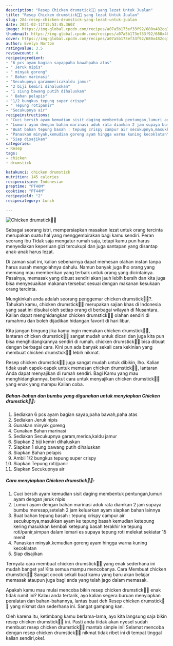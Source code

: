 ```yaml
---
description: "Resep Chicken drumstick🍗🍗 yang lezat Untuk Jualan"
title: "Resep Chicken drumstick🍗🍗 yang lezat Untuk Jualan"
slug: 284-resep-chicken-drumstick-yang-lezat-untuk-jualan
date: 2021-02-11T15:53:45.360Z
image: https://img-global.cpcdn.com/recipes/a07a5b173ef33f92/680x482cq70/chicken-drumstick🍗🍗-foto-resep-utama.jpg
thumbnail: https://img-global.cpcdn.com/recipes/a07a5b173ef33f92/680x482cq70/chicken-drumstick🍗🍗-foto-resep-utama.jpg
cover: https://img-global.cpcdn.com/recipes/a07a5b173ef33f92/680x482cq70/chicken-drumstick🍗🍗-foto-resep-utama.jpg
author: Evelyn Norton
ratingvalue: 3.5
reviewcount: 4
recipeingredient:
- "6 pcs ayam bagian sayappaha bawahpaha atas"
- " Jeruk nipis"
- " minyak goreng"
- " Bahan marinasi"
- "Secukupnya garammericakaldu jamur"
- "2 biji kemiri dihaluskan"
- "1 siung bawang putih dihaluskan"
- " Bahan pelapis"
- "1/2 bungkus tepung super crispy"
- " Tepung rotipanir"
- "Secukupnya air"
recipeinstructions:
- "Cuci bersih ayam kemudian sisit daging membentuk pentungan,lumuri ayam dengan jeruk nipis"
- "Lumuri ayam dengan bahan marinasi aduk rata diamkan 2 jam supaya bumbu meresap,setelah 2 jam keluarkan ayam siapkan bahan lainnya"
- "Buat bahan tepung basah : tepung crispy campur air secukupnya,masukkan ayam ke tepung basah kemudian ketepung kering masukkan kembali ketepung basah terakhir ke tepung roti/panir,simpan dalam lemari es supaya tepung roti melekat sekiatar 15 menit"
- "Panaskan minyak,kemudian goreng ayam hingga warna kuning kecoklatan"
- "Siap disajikan"
categories:
- Resep
tags:
- chicken
- drumstick

katakunci: chicken drumstick 
nutrition: 145 calories
recipecuisine: Indonesian
preptime: "PT40M"
cooktime: "PT44M"
recipeyield: "2"
recipecategory: Lunch

---
```



![Chicken drumstick🍗🍗](https://img-global.cpcdn.com/recipes/a07a5b173ef33f92/680x482cq70/chicken-drumstick🍗🍗-foto-resep-utama.jpg)

Sebagai seorang istri, mempersiapkan masakan lezat untuk orang tercinta merupakan suatu hal yang menggembirakan bagi kamu sendiri. Peran seorang ibu Tidak saja mengatur rumah saja, tetapi kamu pun harus menyediakan keperluan gizi tercukupi dan juga santapan yang disantap anak-anak harus lezat.

Di zaman  saat ini, kalian sebenarnya dapat memesan olahan instan tanpa harus susah mengolahnya dahulu. Namun banyak juga lho orang yang memang mau memberikan yang terbaik untuk orang yang dicintainya. Pasalnya, memasak yang dibuat sendiri akan jauh lebih bersih dan kita juga bisa menyesuaikan makanan tersebut sesuai dengan makanan kesukaan orang tercinta. 



Mungkinkah anda adalah seorang penggemar chicken drumstick🍗🍗?. Tahukah kamu, chicken drumstick🍗🍗 merupakan sajian khas di Indonesia yang saat ini disukai oleh setiap orang di berbagai wilayah di Nusantara. Kalian dapat menghidangkan chicken drumstick🍗🍗 olahan sendiri di rumahmu dan boleh dijadikan hidangan favorit di hari libur.

Kita jangan bingung jika kamu ingin memakan chicken drumstick🍗🍗, lantaran chicken drumstick🍗🍗 sangat mudah untuk dicari dan juga kita pun bisa menghidangkannya sendiri di rumah. chicken drumstick🍗🍗 bisa dibuat dengan berbagai cara. Kini pun ada banyak sekali cara kekinian yang membuat chicken drumstick🍗🍗 lebih nikmat.

Resep chicken drumstick🍗🍗 juga sangat mudah untuk dibikin, lho. Kalian tidak usah capek-capek untuk memesan chicken drumstick🍗🍗, lantaran Anda dapat menyajikan di rumah sendiri. Bagi Kamu yang mau menghidangkannya, berikut cara untuk menyajikan chicken drumstick🍗🍗 yang enak yang mampu Kalian coba.

<!--inarticleads1-->

##### Bahan-bahan dan bumbu yang digunakan untuk menyiapkan Chicken drumstick🍗🍗:

1. Sediakan 6 pcs ayam bagian sayap,paha bawah,paha atas
1. Sediakan  Jeruk nipis
1. Gunakan  minyak goreng
1. Gunakan  Bahan marinasi
1. Sediakan Secukupnya garam,merica,kaldu jamur
1. Siapkan 2 biji kemiri dihaluskan
1. Siapkan 1 siung bawang putih dihaluskan
1. Siapkan  Bahan pelapis
1. Ambil 1/2 bungkus tepung super crispy
1. Siapkan  Tepung roti/panir
1. Siapkan Secukupnya air




<!--inarticleads2-->

##### Cara menyiapkan Chicken drumstick🍗🍗:

1. Cuci bersih ayam kemudian sisit daging membentuk pentungan,lumuri ayam dengan jeruk nipis
1. Lumuri ayam dengan bahan marinasi aduk rata diamkan 2 jam supaya bumbu meresap,setelah 2 jam keluarkan ayam siapkan bahan lainnya
1. Buat bahan tepung basah : tepung crispy campur air secukupnya,masukkan ayam ke tepung basah kemudian ketepung kering masukkan kembali ketepung basah terakhir ke tepung roti/panir,simpan dalam lemari es supaya tepung roti melekat sekiatar 15 menit
1. Panaskan minyak,kemudian goreng ayam hingga warna kuning kecoklatan
1. Siap disajikan




Ternyata cara membuat chicken drumstick🍗🍗 yang enak sederhana ini mudah banget ya! Kita semua mampu mencobanya. Cara Membuat chicken drumstick🍗🍗 Sangat cocok sekali buat kamu yang baru akan belajar memasak ataupun juga bagi anda yang telah jago dalam memasak.

Apakah kamu mau mulai mencoba bikin resep chicken drumstick🍗🍗 enak tidak rumit ini? Kalau anda tertarik, ayo kalian segera buruan menyiapkan peralatan dan bahan-bahannya, lantas buat deh Resep chicken drumstick🍗🍗 yang nikmat dan sederhana ini. Sangat gampang kan. 

Oleh karena itu, ketimbang kamu berlama-lama, ayo kita langsung saja bikin resep chicken drumstick🍗🍗 ini. Pasti anda tiidak akan nyesel sudah membuat resep chicken drumstick🍗🍗 mantab simple ini! Selamat mencoba dengan resep chicken drumstick🍗🍗 nikmat tidak ribet ini di tempat tinggal kalian sendiri,oke!.

